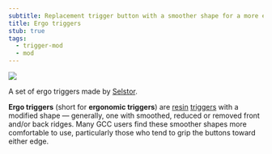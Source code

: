 ```yaml
---
subtitle: Replacement trigger button with a smoother shape for a more ergonomic feel.
title: Ergo triggers
stub: true
tags:
  - trigger-mod
  - mod
---
```


<aside class="no-offset">
  <a href="/static/compendium/ergo-triggers.jpg">
    <img src="/static/compendium/ergo-triggers-thumb.jpg">
  </a>
  <p>A set of ergo triggers made by <a href="https://dol-003.info/modders/selstor-controllers">Selstor</a>.</p>
</aside>

**Ergo triggers** (short for **ergonomic triggers**) are [resin](/resin-casting) [triggers](/triggers) with a modified shape — generally, one with smoothed, reduced or removed front and/or back ridges. Many GCC users find these smoother shapes more comfortable to use, particularly those who tend to grip the buttons toward either edge.

